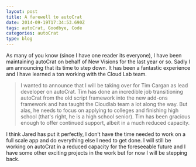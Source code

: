 ```yaml
---
layout: post
title: A farewell to autoCrat
date: 2014-09-19T17:34:53.690Z
tags: autoCrat, Goodbye, Code
categories: autoCrat
type: blog
---
```


As many of you know (since I have one reader its everyone), I have been maintaining autoCrat on behalf of New Visions for the last year or so. Sadly I am announcing that its time to step down. It has been a fantastic experience and I have learned a ton working with the Cloud Lab team.
<!--more-->
>I wanted to announce that I will be taking over for Tim Cargan as lead developer on autoCrat. Tim has done an incredible job transitioning autoCrat from the old script framework into the new add-ons framework and has taught the Cloudlab team a lot along the way.
>But alas, he needs to focus on applying to colleges and finishing high school (that's right, he is a high school senior). Tim has been gracious enough to offer continued support, albeit in a much reduced capacity.

I think Jared has put it perfectly, I don’t have the time needed to work on a full scale app and do everything else I need to get done. I will still be working on autoCrat in a reduced capacity for the foreseeable future and I have some other exciting projects in the work but for now I will be stepping back.
